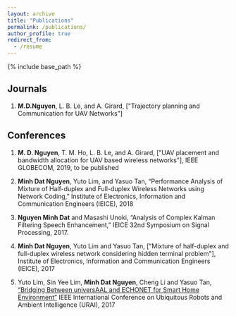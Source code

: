 ```yaml
---
layout: archive
title: "Publications"
permalink: /publications/
author_profile: true
redirect_from:
  - /resume
---
```


{% include base_path %}

Journals
---

1. **M.D.Nguyen**, L. B. Le, and A. Girard, ["Trajectory planning and Communication for UAV Networks"]

Conferences
---

1. **M. D. Nguyen**, T. M. Ho, L. B. Le, and A. Girard, ["UAV placement and bandwidth allocation for UAV based wireless networks"], IEEE GLOBECOM, 2019, to be published


2. **Minh Dat Nguyen**, Yuto Lim, and Yasuo Tan, “Performance Analysis of Mixture of Half-duplex and Full-duplex Wireless Networks using Network Coding,” Institute of Electronics, Information and Communication Engineers (IEICE), 2018

3. **Nguyen Minh Dat** and Masashi Unoki, “Analysis of Complex Kalman Filtering Speech Enhancement,” IEICE 32nd Symposium on Signal Processing, 2017.

4. **Minh Dat Nguyen**, Yuto Lim and Yasuo Tan, ["Mixture of half-duplex and full-duplex wireless network considering hidden terminal problem"], Institute of Electronics, Information and Communication Engineers (IEICE), 2017

5. Yuto Lim, Sin Yee Lim, **Minh Dat Nguyen**, Cheng Li and Yasuo Tan, [“Bridging Between universAAL and ECHONET for Smart Home Environment”](https://ieeexplore.ieee.org/document/7992884) IEEE International Conference on Ubiquitous Robots and Ambient Intelligence (URAI), 2017